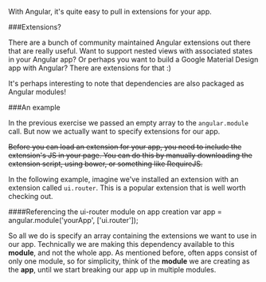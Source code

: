 With Angular, it's quite easy to pull in extensions for your app. 

###Extensions?

There are a bunch of community maintained Angular extensions out there that are really useful. Want to support nested views with associated states in your Angular app? Or perhaps you want to build a Google Material Design app with Angular? There are extensions for that :) 

It's perhaps interesting to note that dependencies are also packaged as Angular modules!

###An example

In the previous exercise we passed an empty array to the `angular.module` call. But now we actually want to specify extensions for our app. 

~~Before you can load an extension for your app, you need to include the extension's JS in your page. You can do this by manually downloading the extension script, using bower, or something like RequireJS.~~

In the following example, imagine we've installed an extension with an extension called `ui.router`. This is a popular extension that is well worth checking out.

####Referencing the ui-router module on app creation
    var app = angular.module('yourApp', ['ui.router']); 

So all we do is specify an array containing the extensions we want to use in our app. Technically we are making this dependency available to this **module**, and not the whole app. As mentioned before, often apps consist of only one module, so for simplicity, think of the **module** we are creating as the **app**, until we start breaking our app up in multiple modules. 




